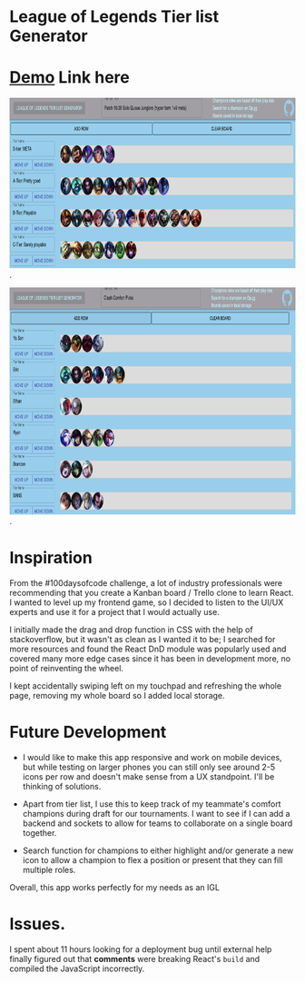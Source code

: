 # League of Legends Tier list Generator

# [Demo](https://ericgip.github.io/LolTierListGen/) Link here

<img src="https://github.com/EricGip/LolTierListGen/blob/master/src/data/imgs/TierListExample.png" alt="Example of usage for tier list" height="300">. 
  
<img src="https://github.com/EricGip/LolTierListGen/blob/master/src/data/imgs/DraftExample.png" alt="Example of usage for draft" height="400">. 

# Inspiration

From the #100daysofcode challenge, a lot of industry professionals were recommending that you create a Kanban board / Trello clone to learn React. I wanted to level up my frontend game, so I decided to listen to the UI/UX experts and use it for a project that I would actually use.

I initially made the drag and drop function in CSS with the help of stackoverflow, but it wasn't as clean as I wanted it to be; I searched for more resources and found the React DnD module was popularly used and covered many more edge cases since it has been in development more, no point of reinventing the wheel.

I kept accidentally swiping left on my touchpad and refreshing the whole page, removing my whole board so I added local storage. 

# Future Development

   * I would like to make this app responsive and work on mobile devices, but while testing on larger phones you can still only see around 2-5 icons per row and doesn't make sense from a UX standpoint. I'll be thinking of solutions.

   * Apart from tier list, I use this to keep track of my teammate's comfort champions during draft for our tournaments. I want to see if I can add a backend and sockets to allow for teams to collaborate on a single board together. 
   
   * Search function for champions to either highlight and/or generate a new icon to allow a champion to flex a position or present that they can fill multiple roles. 
   
Overall, this app works perfectly for my needs as an IGL

# Issues. 

I spent about 11 hours looking for a deployment bug until external help finally figured out that **comments** were breaking React's `build` and compiled the JavaScript incorrectly. 

